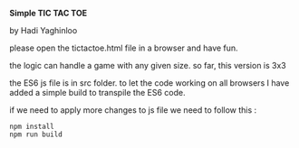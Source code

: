 **Simple TIC TAC TOE**

by Hadi Yaghinloo

please open the tictactoe.html file in a browser and have fun.

 the logic can handle a game with any given size. so far, this version is 3x3

the ES6 js file is in src folder. to let the code working on all browsers
I have added a simple build to transpile the ES6 code.

if we need to apply more changes to js file we need to follow this :

    npm install
    npm run build

